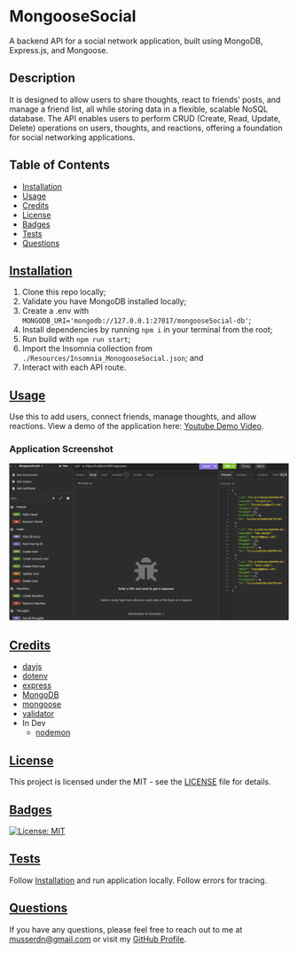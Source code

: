 # MongooseSocial
A backend API for a social network application, built using MongoDB, Express.js, and Mongoose.

## Description
It is designed to allow users to share thoughts, react to friends' posts, and manage a friend list, all while storing data in a flexible, scalable NoSQL database. The API enables users to perform CRUD (Create, Read, Update, Delete) operations on users, thoughts, and reactions, offering a foundation for social networking applications.

## Table of Contents
 - [Installation](#installation)
 - [Usage](#usage)
 - [Credits](#credits)
 - [License](#license)
 - [Badges](#badges)
 - [Tests](#tests)
 - [Questions](#questions)

## [Installation](#installation)
  1. Clone this repo locally;
  2. Validate you have MongoDB installed locally; 
  3. Create a .env with `MONGODB_URI='mongodb://127.0.0.1:27017/mongooseSocial-db'`;
  4. Install dependencies by running `npm i` in your terminal from the root; 
  5. Run build with `npm run start`;
  6. Import the Insomnia collection from `./Resources/Insomnia_MonogooseSocial.json`; and
  7. Interact with each API route.

  ## [Usage](#usage)
  Use this to add users, connect friends, manage thoughts, and allow reactions.  View a demo of the application here: [Youtube Demo Video]().
  
  ### Application Screenshot
  ![Mongoose Social Screenshot](./Resources/mongooseSocial_SS.png)

  ## [Credits](#credits)
  - [dayjs](https://day.js.org/)
  - [dotenv](https://www.npmjs.com/package/dotenv)
  - [express](https://expressjs.com/)
  - [MongoDB](https://www.mongodb.com/)
  - [mongoose](https://mongoosejs.com/)
  - [validator](https://www.npmjs.com/package/validator)
   - In Dev
      - [nodemon](https://nodemon.io/)
  
  ## [License](#license)
  This project is licensed under the MIT - see the [LICENSE](LICENSE) file for details.

  ## [Badges](#badges)
  [![License: MIT](https://img.shields.io/badge/License-MIT-yellow.svg)](https://opensource.org/licenses/MIT)


  ## [Tests](#tests)
   Follow [Installation](#installation) and run application locally. Follow errors for tracing.
  
  ## [Questions](#questions)
  If you have any questions, please feel free to reach out to me at musserdn@gmail.com or visit my [GitHub Profile](https://github.com/musserdn/).